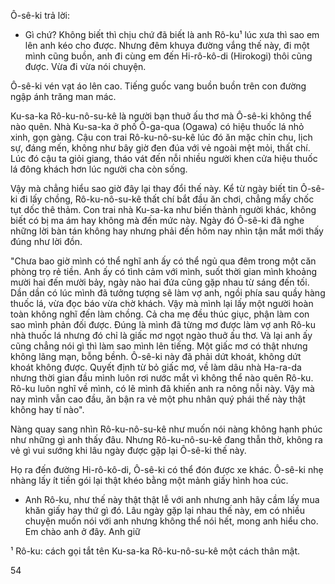 Ô-sê-ki trả lời:

- Gì chứ? Không biết thì chịu chứ đã biết là anh Rô-ku¹ lúc xưa thì sao em lên anh kéo cho được. Nhưng đêm khuya đường vắng thế này, đi một mình cũng buồn, anh đi cùng em đến Hi-rô-kô-di (Hirokogi) thôi cũng được. Vừa đi vừa nói chuyện.

Ô-sê-ki vén vạt áo lên cao. Tiếng guốc vang buồn buồn trên con đường ngập ánh trăng man mác.

Ku-sa-ka Rô-ku-nô-su-kê là người bạn thuở ấu thơ mà Ô-sê-ki không thể nào quên. Nhà Ku-sa-ka ở phố Ô-ga-qua (Ogawa) có hiệu thuốc lá nhỏ xinh, gọn gàng. Cậu con trai Rô-ku-nô-su-kê lúc đó ăn mặc chỉn chu, lịch sự, đáng mến, không như bây giờ đen đúa với vẻ ngoài mệt mỏi, thất chí. Lúc đó cậu ta giỏi giang, tháo vát đến nỗi nhiều người khen cửa hiệu thuốc lá đông khách hơn lúc người cha còn sống.

Vậy mà chẳng hiểu sao giờ đây lại thay đổi thế này. Kể từ ngày biết tin Ô-sê-ki đi lấy chồng, Rô-ku-nô-su-kê thất chí bắt đầu ăn chơi, chẳng mấy chốc tụt dốc thê thảm. Con trai nhà Ku-sa-ka như biến thành người khác, không biết có bị ma ám hay không mà đến mức này. Ngày đó Ô-sê-ki đã nghe những lời bàn tán không hay nhưng phải đến hôm nay nhìn tận mắt mới thấy đúng như lời đồn.

"Chưa bao giờ mình có thể nghĩ anh ấy có thể ngủ qua đêm trong một căn phòng trọ rẻ tiền. Anh ấy có tình cảm với mình, suốt thời gian mình khoảng mười hai đến mười bảy, ngày nào hai đứa cũng gặp nhau từ sáng đến tối. Dần dần có lúc mình đã tưởng tượng sẽ làm vợ anh, ngồi phía sau quầy hàng thuốc lá, vừa đọc báo vừa chờ khách. Vậy mà mình lại lấy một người hoàn toàn không nghĩ đến làm chồng. Cả cha mẹ đều thúc giục, phận làm con sao mình phản đối được. Đúng là mình đã từng mơ được làm vợ anh Rô-ku nhà thuốc lá nhưng đó chỉ là giấc mơ ngọt ngào thuở ấu thơ. Và lại anh ấy cũng chẳng nói gì thì làm sao mình lên tiếng. Một giấc mơ có thật nhưng không lãng mạn, bỗng bềnh. Ô-sê-ki này đã phải dứt khoát, không dứt khoát không được. Quyết định từ bỏ giấc mơ, về làm dâu nhà Ha-ra-da nhưng thời gian đầu mình luôn rơi nước mắt vì không thể nào quên Rô-ku. Rô-ku luôn nghĩ về mình, có lẽ mình đã khiến anh ra nông nỗi này. Vậy mà nay mình vẫn cao đầu, ăn bận ra vẻ một phu nhân quý phái thế này thật không hay tí nào".

Nàng quay sang nhìn Rô-ku-nô-su-kê như muốn nói nàng không hạnh phúc như những gì anh thấy đâu. Nhưng Rô-ku-nô-su-kê đang thẫn thờ, không ra vẻ gì vui sướng khi lâu ngày được gặp lại Ô-sê-ki thế này.

Họ ra đến đường Hi-rô-kô-di, Ô-sê-ki có thể đón được xe khác. Ô-sê-ki nhẹ nhàng lấy ít tiền gói lại thật khéo bằng một mảnh giấy hình hoa cúc.

- Anh Rô-ku, như thế này thật thật lễ với anh nhưng anh hãy cầm lấy mua khăn giấy hay thứ gì đó. Lâu ngày gặp lại nhau thế này, em có nhiều chuyện muốn nói với anh nhưng không thể nói hết, mong anh hiểu cho. Em chào anh ở đây. Anh giữ

¹ Rô-ku: cách gọi tắt tên Ku-sa-ka Rô-ku-nô-su-kê một cách thân mật.

54